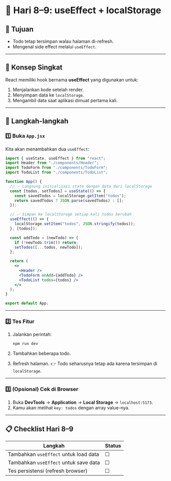 # 📅 Hari 8–9: useEffect + localStorage

## 🎯 Tujuan

- Todo tetap tersimpan walau halaman di-refresh.
- Mengenal side effect melalui `useEffect`.

---

## 📖 Konsep Singkat

React memiliki hook bernama **useEffect** yang digunakan untuk:

1. Menjalankan kode setelah render.  
2. Menyimpan data ke `localStorage`.  
3. Mengambil data saat aplikasi dimuat pertama kali.  

---

## 🧩 Langkah-langkah

### 1️⃣ Buka `App.jsx`

Kita akan menambahkan dua `useEffect`:

```jsx
import { useState, useEffect } from "react";
import Header from "./components/Header";
import TodoForm from "./components/TodoForm";
import TodoList from "./components/TodoList";

function App() {
  // ✅ Langsung inisialisasi state dengan data dari localStorage
  const [todos, setTodos] = useState(() => {
    const savedTodos = localStorage.getItem("todos");
    return savedTodos ? JSON.parse(savedTodos) : [];
  });

  // ✅ Simpan ke localStorage setiap kali todos berubah
  useEffect(() => {
    localStorage.setItem("todos", JSON.stringify(todos));
  }, [todos]);

  const addTodo = (newTodo) => {
    if (!newTodo.trim()) return;
    setTodos([...todos, newTodo]);
  };

  return (
    <>
      <Header />
      <TodoForm onAdd={addTodo} />
      <TodoList todos={todos} />
    </>
  );
}

export default App;
```

---

### 2️⃣ Tes Fitur

1. Jalankan perintah:

   ```bash
   npm run dev
   ```

2. Tambahkan beberapa todo.
3. Refresh halaman.
👉 Todo seharusnya tetap ada karena tersimpan di `localStorage`.

---

### 3️⃣ (Opsional) Cek di Browser

1. Buka **DevTools** → **Application** → **Local Storage** → `localhost:5173`.
2. Kamu akan melihat `key: todos` dengan array value-nya.

---

## 📋 Checklist Hari 8–9

| Langkah | Status |
|----------|--------|
| Tambahkan `useEffect` untuk load data | ☐ |
| Tambahkan `useEffect` untuk save data | ☐ |
| Tes persistensi (refresh browser) | ☐ |
